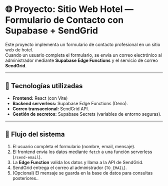 # 🌐 Proyecto: Sitio Web Hotel — Formulario de Contacto con Supabase + SendGrid

Este proyecto implementa un formulario de contacto profesional en un sitio web de hotel.  
Cuando un usuario completa el formulario, se envía un correo electrónico al administrador mediante **Supabase Edge Functions** y el servicio de correo **SendGrid**.  

---

## 📌 Tecnologías utilizadas

- **Frontend:** React (con Vite)
- **Backend serverless:** Supabase Edge Functions (Deno).
- **Correo transaccional:** SendGrid API.
- **Gestión de secretos:** Supabase Secrets (variables de entorno seguras).

---

## 📂 Flujo del sistema

1. El usuario completa el formulario (nombre, email, mensaje).
2. El frontend envía los datos mediante `fetch` a una función serverless (`/send-email`).
3. La **Edge Function** valida los datos y llama a la API de SendGrid.
4. SendGrid entrega el correo al administrador (`TO_EMAIL`).
5. (Opcional) El mensaje se guarda en la base de datos para consultas posteriores..


